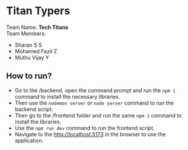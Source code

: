 # Titan Typers

Team Name: <b>Tech Titans</b><br>
Team Members:
- Sharan S S
- Mohamed Fazil Z
- Muthu Vijay Y

## How to run?
- Go to the /backend, open the command prompt and run the `npm i` command to install the necessary libraries.
- Then use the `nodemon server` or `node server` command to run the backend script.
- Then go to the /frontend folder and run the same `npm i` command to install the libraries.
- Use the `npm run dev` command to run the frontend script.
- Navigate to the <a href='http://localhost:5173'>http://localhost:5173</a> in the browser to use the application.